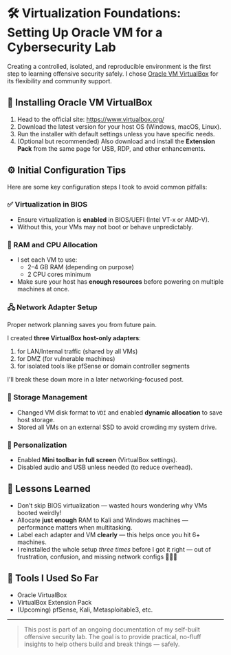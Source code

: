 # 🛠️ Virtualization Foundations: Setting Up Oracle VM for a Cybersecurity Lab

Creating a controlled, isolated, and reproducible environment is the first step to learning offensive security safely. I chose [Oracle VM VirtualBox](https://www.virtualbox.org/) for its flexibility and community support.

## 🔽 Installing Oracle VM VirtualBox

1. Head to the official site: https://www.virtualbox.org/
2. Download the latest version for your host OS (Windows, macOS, Linux).
3. Run the installer with default settings unless you have specific needs.
4. (Optional but recommended) Also download and install the **Extension Pack** from the same page for USB, RDP, and other enhancements.

## ⚙️ Initial Configuration Tips

Here are some key configuration steps I took to avoid common pitfalls:

### ✅ Virtualization in BIOS
- Ensure virtualization is **enabled** in BIOS/UEFI (Intel VT-x or AMD-V).
- Without this, your VMs may not boot or behave unpredictably.

### 🧠 RAM and CPU Allocation
- I set each VM to use:
  - 2–4 GB RAM (depending on purpose)
  - 2 CPU cores minimum
- Make sure your host has **enough resources** before powering on multiple machines at once.

### 🖧 Network Adapter Setup
Proper network planning saves you from future pain.

I created **three VirtualBox host-only adapters**:
1. for LAN/Internal traffic (shared by all VMs)
2. for DMZ (for vulnerable machines)
3. for isolated tools like pfSense or domain controller segments

I'll break these down more in a later networking-focused post.

### 💾 Storage Management
- Changed VM disk format to `VDI` and enabled **dynamic allocation** to save host storage.
- Stored all VMs on an external SSD to avoid crowding my system drive.

### 🎨 Personalization
- Enabled **Mini toolbar in full screen** (VirtualBox settings).
- Disabled audio and USB unless needed (to reduce overhead).

## 🚨 Lessons Learned

- Don’t skip BIOS virtualization — wasted hours wondering why VMs booted weirdly!
- Allocate **just enough** RAM to Kali and Windows machines — performance matters when multitasking.
- Label each adapter and VM **clearly** — this helps once you hit 6+ machines.
- I reinstalled the whole setup *three times* before I got it right — out of frustration, confusion, and missing network configs 🤦🏻‍♀️

## 🧰 Tools I Used So Far
- Oracle VirtualBox
- VirtualBox Extension Pack
- (Upcoming) pfSense, Kali, Metasploitable3, etc.

---

> This post is part of an ongoing documentation of my self-built offensive security lab. The goal is to provide practical, no-fluff insights to help others build and break things — safely.

